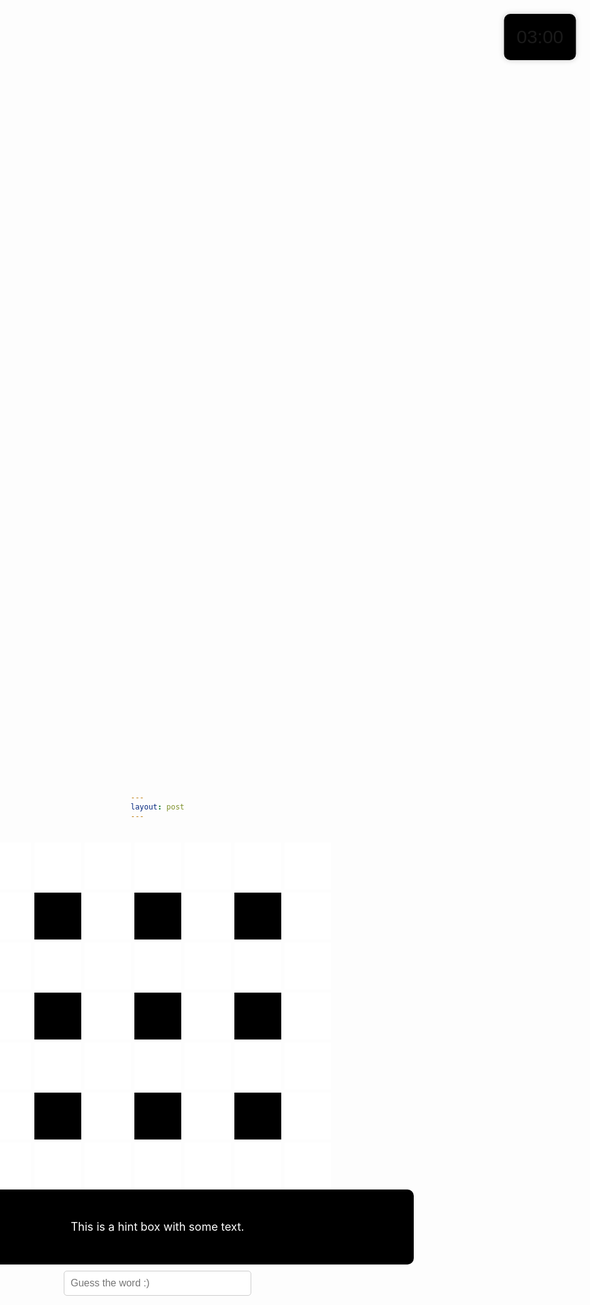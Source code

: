 ```yaml
---
layout: post
---
```



<html lang="en">
<head>
<meta charset="UTF-8">
<meta name="viewport" content="width=device-width, initial-scale=1.0">
<title>Gray Boxes</title>
<style>
    body {
        margin: 0;
        padding: 0;
        height: 100vh;
        background-image: url('https://wallpapers.com/images/hd/plain-black-background-02fh7564l8qq4m6d.jpg');
        background-size: cover; /* Cover the entire background */
        background-position: center; /* Center the background image */
        display: flex;
        flex-direction: column; /* Change to column layout */
        justify-content: center; /* Center content vertically */
        align-items: center; /* Center content horizontally */
        margin-top: 5px;
    }
    .container {
        display: grid;
        grid-template-columns: repeat(7, 75px); /* Adjust box width */
        grid-template-rows: repeat(7, 75px); /* Adjust box height */
        gap: 5px; /* Smaller gap between boxes */
    }
    .whitebox {
        position: relative;
        background-color: white; /* Light gray */
        width: 75px; /* Adjust box width */
        height: 75px; /* Adjust box height */
        font-size: 24px; /* Make font size bigger */
        color: red; /* Set text color to light blue */
        font-weight: bold; /* Make text bold */
        display: flex;
        justify-content: center;
        align-items: center;
        cursor: text; /* Set cursor to text */
    }
    .number {
        position: absolute;
        top: 0;
        left: 0;
        color: black; /* Set number color to black */
        font-size: 16px; /* Make font size smaller */
        padding: 5px; /* Add padding for spacing */
    }
    .letter {
        display: flex;
        justify-content: center;
        align-items: center;
        width: 100%;
        height: 100%;
        visibility: visible;
    }
    .blackbox {
        background-color: black; /* Light gray */
        width: 75px; /* Adjust box width */
        height: 75px; /* Adjust box height */
    }
    #game-container {
        display: flex;
        flex-direction: column;
        align-items: center;
        margin-top: 20px; /* Adjust the top margin as needed */
    }
    .hint-box {
        background-color: black;
        color: white;
        border-radius: 10px;
        padding: 10px;
        font-size: 18px;
        width: 800px;
        height: 100px;
        display: flex;
        justify-content: center;
        align-items: center;
        text-align: center;
    }
    .input-box {
        padding: 10px;
        border-radius: 5px;
        border: 1px solid #ccc;
        font-size: 16px;
        width: 300px;
        margin-top: 10px;
    }
    .timer-box {
        position: fixed;
        top: 10%;
        left: 90%;
        transform: translate(-50%, -50%);
        background-color: black;
        padding: 20px;
        border-radius: 10px;
        box-shadow: 0 0 10px rgba(0, 0, 0, 0.2);
        font-size: 30px;
        font-family: Verdana, sans-serif;
        }
</style>
</head>
<body>
<div id="game-container">
    <div class="container">
        <!-- 81 white and black boxes -->
            <div class="whitebox" id="box1"><span class="number"></span></div>
            <div class="whitebox" id="box2"><span class="number"></span></div>
            <div class="whitebox" id="box3"><span class="number"></span></div>
            <div class="whitebox" id="box4"><span class="number"></span></div>
            <div class="whitebox" id="box5"><span class="number"></span></div>
            <div class="whitebox" id="box6"><span class="number"></span></div>
            <div class="whitebox" id="box7"><span class="number"></span></div>
            <div class="whitebox" id="box8"><span class="number"></span></div>
        <div class="blackbox"></div>
            <div class="whitebox" id="box9"><span class="number"></span></div>
        <div class="blackbox"></div>
            <div class="whitebox" id="box10"><span class="number"></span></div>
        <div class="blackbox"></div>
            <div class="whitebox" id="box11"><span class="number"></span></div>
            <div class="whitebox" id="box12"><span class="number"></span></div>
            <div class="whitebox" id="box13"><span class="number"></span></div>
            <div class="whitebox" id="box14"><span class="number"></span></div>
            <div class="whitebox" id="box15"><span class="number"></span></div>
            <div class="whitebox" id="box16"><span class="number"></span></div>
            <div class="whitebox" id="box17"><span class="number"></span></div>
            <div class="whitebox" id="box18"><span class="number"></span></div>
            <div class="whitebox" id="box19"><span class="number"></span></div>
        <div class="blackbox"></div>
            <div class="whitebox" id="box20"><span class="number"></span></div>
        <div class="blackbox"></div>
            <div class="whitebox" id="box21"><span class="number"></span></div>
        <div class="blackbox"></div>
            <div class="whitebox" id="box22"><span class="number"></span></div>
            <div class="whitebox" id="box23"><span class="number"></span></div>
            <div class="whitebox" id="box24"><span class="number"></span></div>
            <div class="whitebox" id="box25"><span class="number"></span></div>
            <div class="whitebox" id="box26"><span class="number"></span></div>
            <div class="whitebox" id="box27"><span class="number"></span></div>
            <div class="whitebox" id="box28"><span class="number"></span></div>
            <div class="whitebox" id="box29"><span class="number"></span></div>
            <div class="whitebox" id="box30"><span class="number"></span></div>
        <div class="blackbox"></div>
            <div class="whitebox" id="box31"><span class="number"></span></div>
        <div class="blackbox"></div>
            <div class="whitebox" id="box32"><span class="number"></span></div>
        <div class="blackbox"></div>
            <div class="whitebox" id="box33"><span class="number"></span></div>
            <div class="whitebox" id="box34"><span class="number"></span></div>
            <div class="whitebox" id="box35"><span class="number"></span></div>
            <div class="whitebox" id="box36"><span class="number"></span></div>
            <div class="whitebox" id="box37"><span class="number"></span></div>
            <div class="whitebox" id="box38"><span class="number"></span></div>
            <div class="whitebox" id="box39"><span class="number"></span></div>
            <div class="whitebox" id="box40"><span class="number"></span></div>  
    </div>
    <div class="hint-box">
    This is a hint box with some text.
</div>
<input type="text" class="input-box" placeholder="Guess the word :)" autocomplete="off">
</div>
        <div class="timer-box" id="timer">03:00</div>

<script>
    // Your existing JavaScript code here
    const boxLetterMapping = {
        box1: 'C',
        box2: 'H',
        box3: 'E',
        box4: 'L',
        box5: 'S',
        box6: 'E',
        box7: 'A',
        box8: 'A',
        box9: 'L',
        box10: 'U',
        box11: 'D',
        box12: 'V',
        box13: 'I',
        box14: 'E',
        box15: 'T',
        box16: 'N',
        box17: 'A',
        box18: 'M',
        box19: 'E',
        box20: 'G',
        box21: 'N',
        box22: 'I',
        box23: 'M',
        box24: 'E',
        box25: 'A',
        box26: 'T',
        box27: 'I',
        box28: 'E',
        box29: 'R',
        box30: 'A',
        box31: 'N',
        box32: 'E',
        box33: 'E',
        box34: 'N',
        box35: 'A',
        box36: 'T',
        box37: 'U',
        box38: 'R',
        box39: 'E',
        box40: 'D',
    };
    const wordHints = {
        Across: {
            1: "Premier League team who play their home games at Stamford Bridge",
            5: "Southeast Asian country",
            6: "Less suitable for vegetarians",
            7: "Of a kind of disposition -good"
        },
        Down: {
            1.1: "Stock character representative of a primitive man in the Paleoltihic",
            2: "Graceful or stylish in appearance or manner",
            3: "Perhaps not quite so rainy?",
            4: "Liked or appreciated"
        }
    };
    const hintBoxMapping = {
        1: ['box1', 'box2', 'box3', 'box4', 'box5', 'box6', 'box7'], 
        1.1: ['box1','box8', 'box12', 'box19', 'box23', 'box30', 'box34'],
        6: ['box23', 'box24', 'box25', 'box26', 'box27', 'box28', 'box29'], 
        5: ['box12', 'box13', 'box14', 'box15', 'box16', 'box17', 'box18'],
        2: ['box3', 'box9', 'box14', 'box20', 'box25', 'box31', 'box36'],
        4: ['box7', 'box11', 'box18', 'box22', 'box29', 'box33', 'box40'],
        7: ['box34', 'box35', 'box36', 'box37', 'box38', 'box39', 'box40'],
        3: ['box5', 'box10', 'box16', 'box21', 'box27', 'box32', 'box38' ],
    };
    Object.keys(wordHints).forEach(direction => {
        Object.keys(wordHints[direction]).forEach(hintNumber => {
            const letters = hintBoxMapping[hintNumber].map(box => boxLetterMapping[box]);
            const hint = wordHints[direction][hintNumber];
            console.log(`The word is ${letters.join('')} and its hint is: ${hint}`);
        });
    });
    // Function to check if the user input matches the correct word for the displayed hint
let totalQuestionsAnswered = 0;
let currentWordHints;
let acrossWordsCompleted = false; // Initialize acrossWordsCompleted
let downWordsCompleted = false;
let correctAnswerCounter = 0;
let hintIndex = 1;
// Function to check if the user input matches the correct word for the displayed hint
function checkAnswer() {
    const userInput = document.querySelector('.input-box').value.trim().toUpperCase();
    const displayedHint = document.querySelector('.hint-box').innerText.trim();
    const hintNumber = parseInt(document.querySelector('.hint-box').getAttribute('data-hint'));
    if (!hintNumber) {
        console.log("No hint provided.");
        return;
    }
    if (!currentWordHints) {
        currentWordHints = wordHints['Across'];
        currentWordDirection = 'Across';
    }
    if (acrossWordsCompleted && !downWordsCompleted && currentWordDirection !== 'Down') {
        currentWordHints = wordHints['Down'];
        currentWordDirection = 'Down';
    }
    currentWordKey = Object.keys(currentWordHints).find(key => currentWordHints[key] === displayedHint);
    const correctLetters = hintBoxMapping[currentWordKey].map(box => boxLetterMapping[box]).join('');
    console.log("User Input:", userInput);
    console.log("Correct Word:", correctLetters);
    if (userInput === correctLetters) {
        correctAnswerCounter++;
        // If the answer is correct, display the word on the crossword
        hintBoxMapping[currentWordKey].forEach(boxId => {
            document.getElementById(boxId).innerText = boxLetterMapping[boxId];
        });
        console.log("Congratulations! You got it right!");
        // Clear the input box
        document.querySelector('.input-box').value = '';
        // Move to the next hint if available, or move to the next word
        const nextHintNumber = hintNumber + 1;
        const nextHint = currentWordHints[nextHintNumber];
        if (nextHint) {
            document.querySelector('.hint-box').innerText = nextHint;
            document.querySelector('.hint-box').setAttribute('data-hint', nextHintNumber);
        } else {
            totalQuestionsAnswered++;
            // If there are no more hints for this direction, mark the word as completed
            if (currentWordDirection === 'Across') {
                const nextWordKeys = Object.keys(currentWordHints);
                const nextWordIndex = nextWordKeys.indexOf(currentWordKey) + 1;
                const nextWordKey = nextWordKeys[nextWordIndex];
                // Check if all words have been completed
                if (acrossWordsCompleted && downWordsCompleted) {
                    console.log("All words completed.");
                    console.log("Well done! All words guessed correctly!");
                    // Change hint box background color to black
                    document.querySelector('.hint-box').style.backgroundColor = 'black';
                    // Display "Well done! All words guessed correctly!" in the console
                    console.log("Well done! All words guessed correctly!");
                    return;
                }
                if (nextWordKey) {
                    const nextWordHint = currentWordHints[nextWordKey];
                    document.querySelector('.hint-box').innerText = nextWordHint;
                    document.querySelector('.hint-box').setAttribute('data-hint', nextWordKey);
                    // Clear the input box and perform any other actions for the next word
                    document.querySelector('.input-box').value = '';
                    console.log("Moving to the next word.");
                } else {
                    console.log("All across words completed.");
                    acrossWordsCompleted = true;
                    if (!downWordsCompleted) {
                        currentWordHints = wordHints['Down'];
                        currentWordDirection = 'Down';
                        const firstDownHint = currentWordHints[Object.keys(currentWordHints)[0]];
                        const firstDownHintNumber = Object.keys(currentWordHints)[0];
                        document.querySelector('.hint-box').innerText = firstDownHint;
                        document.querySelector('.hint-box').setAttribute('data-hint', firstDownHintNumber);
                        // Clear the input box and perform any other actions for the next word
                        document.querySelector('.input-box').value = '';
                        console.log("Moving to the down words.");
                    } else {
                        console.log("All words completed.");
                        console.log("Well done! All words guessed correctly!");
                        // Change hint box background color to black
                        document.querySelector('.hint-box').style.backgroundColor = 'black';
                        // Display "Well done! All words guessed correctly!" in the console
                        console.log("Well done! All words guessed correctly!");
                        // Perform any necessary actions if all words are completed
                    }
                }
            } else if (currentWordDirection === 'Down') {
                const nextWordKeys = Object.keys(currentWordHints);
                const nextWordIndex = nextWordKeys.indexOf(currentWordKey) + 1;
                const nextWordKey = nextWordKeys[nextWordIndex];
                if (nextWordKey) {
                    const nextWordHint = currentWordHints[nextWordKey];
                    document.querySelector('.hint-box').innerText = nextWordHint;
                    document.querySelector('.hint-box').setAttribute('data-hint', nextWordKey);
                    // Clear the input box and perform any other actions for the next word
                    document.querySelector('.input-box').value = '';
                    console.log("Moving to the next word.");
                } else {
                    console.log("All down words completed.");
                    downWordsCompleted = true;
                    if (acrossWordsCompleted) {
                        console.log("All words completed.");
                        console.log("Well done! All words guessed correctly!");
                        // Change hint box background color to black
                        document.querySelector('.hint-box').style.backgroundColor = 'black';
                        // Display "Well done! All words guessed correctly!" in the console
                        console.log("Well done! All words guessed correctly!");
                        // Perform any necessary actions if all words are completed
                    }
                }
            }
        }
        if (totalQuestionsAnswered === 11) {
            console.log("You've answered 11 questions. Game Over.");
            // Perform any additional actions or cleanup here
            return;
        }
    } else {
        console.log("Sorry, that's not correct. Please try again.");
        alert('Incorrect word, try again');
    }
}
// Populate hint box with the first hint
populateHintBox(1);
// Listen for user input in the answer box
document.querySelector('.input-box').addEventListener('keyup', function(event) {
    if (event.key === 'Enter') {
        // If the user presses Enter, check the answer
        checkAnswer();
    }
});
function populateHintBox() {
    const hint = hintIndex % 2 === 1 ? wordHints['Across'][hintIndex] : wordHints['Down'][Math.ceil(hintIndex / 2)];
    if (hint) {
        document.querySelector('.hint-box').innerText = hint;
        document.querySelector('.hint-box').setAttribute('data-hint', hintIndex);
    } else {
        console.log("No hint provided for the specified hint number.");
    }
    hintIndex++;
}
  const timerDuration = 3 * 60; // in seconds
        let timeRemaining = timerDuration;

        // Function to start the timer
        function startTimer() {
            const timerElement = document.getElementById('timer');

            const timerInterval = setInterval(function() {
                // Calculate minutes and seconds
                const minutes = Math.floor(timeRemaining / 60);
                const seconds = timeRemaining % 60;

                // Update the timer display
                timerElement.textContent = `${minutes.toString().padStart(2, '0')}:${seconds.toString().padStart(2, '0')}`;

                // Decrement time remaining
                timeRemaining--;

                // If time runs out, stop the timer
                if (timeRemaining < 0) {
                    clearInterval(timerInterval);
                    // Alert the user that time is up
                    alert("Time's up!");
                    // Refresh the page
                    location.reload();
                }
            }, 1000); // Update every second
        }

        // Start the timer when the page loads
        startTimer();
</script>
</body>
</html>
